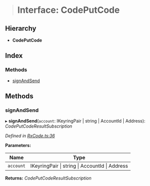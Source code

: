 > # Interface: CodePutCode

## Hierarchy

* **CodePutCode**

## Index

### Methods

* [signAndSend](_rxcode_.codeputcode.md#signandsend)

## Methods

###  signAndSend

▸ **signAndSend**(`account`: IKeyringPair | string | AccountId | Address): *CodePutCodeResultSubscription*

*Defined in [RxCode.ts:36](https://github.com/polkadot-js/api/blob/87f195d/packages/api-contract/src/RxCode.ts#L36)*

**Parameters:**

Name | Type |
------ | ------ |
`account` | IKeyringPair \| string \| AccountId \| Address |

**Returns:** *CodePutCodeResultSubscription*